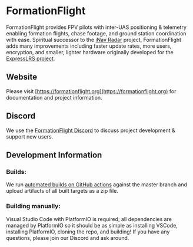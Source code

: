 # FormationFlight  

FormationFlight provides FPV pilots with inter-UAS positioning & telemetry enabling formation flights, chase footage, and ground station coordination with ease. Spiritual successor to the [iNav Radar](https://github.com/OlivierC-FR/ESP32-INAV-Radar) project, FormationFlight adds many improvements including faster update rates, more users, encryption, and smaller, lighter hardware originally developed for the [ExpressLRS project](https://github.com/ExpressLRS/ExpressLRS).

## Website

Please visit [https://formationflight.org](https://formationflight.org) for documentation and project information.

## Discord

We use the [FormationFlight Discord](https://discord.gg/s6vEaN3Ucj) to discuss project development & support new users. 

## Development Information

### Builds:
We run [automated builds on GitHub actions](https://github.com/FormationFlight/FormationFlight/actions) against the master branch and upload artifacts of all built targets as a zip file.

### Building manually:
Visual Studio Code with PlatformIO is required; all dependencies are managed by PlatformIO so it should be as simple as installing VSCode, installing PlatformIO, cloning the repo, and building! If you have any questions, please join our Discord and ask around.
